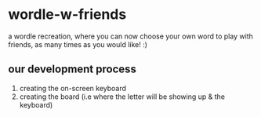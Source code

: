 # wordle-w-friends
a wordle recreation, where you can now choose your own word to play with friends, as many times as you would like! :)

## our development process
1. creating the on-screen keyboard
2. creating the board (i.e where the letter will be showing up & the keyboard)
